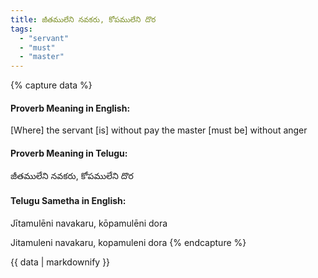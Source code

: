 ```yaml
---
title: జీతములేని నవకరు, కోపములేని దొర
tags:
  - "servant"
  - "must"
  - "master"
---
```


{% capture data %}
#### Proverb Meaning in English:
[Where] the servant [is] without pay the master [must be] without anger

#### Proverb Meaning in Telugu:
జీతములేని నవకరు, కోపములేని దొర

#### Telugu Sametha in English:
Jītamulēni navakaru, kōpamulēni dora

Jitamuleni navakaru, kopamuleni dora
{% endcapture %}

{{ data | markdownify }}

